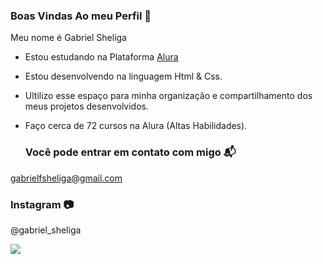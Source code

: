 ### Boas Vindas Ao meu Perfil 🤍

Meu nome é Gabriel Sheliga

 - Estou estudando na Plataforma [Alura](https://alura.com.br)
 - Estou desenvolvendo na linguagem Html & Css.
 - Ultilizo esse espaço para minha organização e compartilhamento dos meus projetos desenvolvidos.
 - Faço cerca de 72 cursos na Alura (Altas Habilidades).

   ### Você pode entrar em contato com migo 📬

 gabrielfsheliga@gmail.com

   ### Instagram 📷

   @gabriel_sheliga


   ![](https://media.tenor.com/0wj4ApfUlWUAAAAM/whatever-bank-stare.gif)
